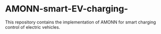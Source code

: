 # AMONN-smart-EV-charging-
This repository contains the implementation of AMONN for smart charging control of electric vehicles. 
